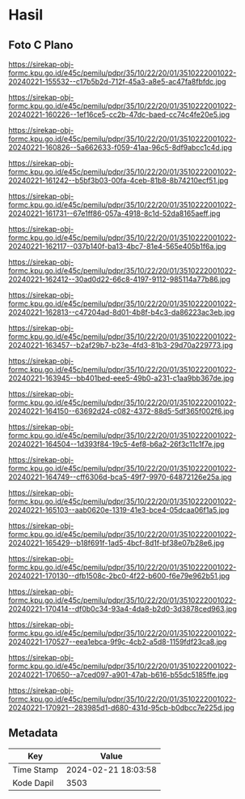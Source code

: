 # Hasil

## Foto C Plano

https://sirekap-obj-formc.kpu.go.id/e45c/pemilu/pdpr/35/10/22/20/01/3510222001022-20240221-155532--c17b5b2d-712f-45a3-a8e5-ac47fa8fbfdc.jpg

https://sirekap-obj-formc.kpu.go.id/e45c/pemilu/pdpr/35/10/22/20/01/3510222001022-20240221-160226--1ef16ce5-cc2b-47dc-baed-cc74c4fe20e5.jpg

https://sirekap-obj-formc.kpu.go.id/e45c/pemilu/pdpr/35/10/22/20/01/3510222001022-20240221-160826--5a662633-f059-41aa-96c5-8df9abcc1c4d.jpg

https://sirekap-obj-formc.kpu.go.id/e45c/pemilu/pdpr/35/10/22/20/01/3510222001022-20240221-161242--b5bf3b03-00fa-4ceb-81b8-8b74210ecf51.jpg

https://sirekap-obj-formc.kpu.go.id/e45c/pemilu/pdpr/35/10/22/20/01/3510222001022-20240221-161731--67e1ff86-057a-4918-8c1d-52da8165aeff.jpg

https://sirekap-obj-formc.kpu.go.id/e45c/pemilu/pdpr/35/10/22/20/01/3510222001022-20240221-162117--037b140f-ba13-4bc7-81e4-565e405b1f6a.jpg

https://sirekap-obj-formc.kpu.go.id/e45c/pemilu/pdpr/35/10/22/20/01/3510222001022-20240221-162412--30ad0d22-66c8-4197-9112-985114a77b86.jpg

https://sirekap-obj-formc.kpu.go.id/e45c/pemilu/pdpr/35/10/22/20/01/3510222001022-20240221-162813--c47204ad-8d01-4b8f-b4c3-da86223ac3eb.jpg

https://sirekap-obj-formc.kpu.go.id/e45c/pemilu/pdpr/35/10/22/20/01/3510222001022-20240221-163457--b2af29b7-b23e-4fd3-81b3-29d70a229773.jpg

https://sirekap-obj-formc.kpu.go.id/e45c/pemilu/pdpr/35/10/22/20/01/3510222001022-20240221-163945--bb401bed-eee5-49b0-a231-c1aa9bb367de.jpg

https://sirekap-obj-formc.kpu.go.id/e45c/pemilu/pdpr/35/10/22/20/01/3510222001022-20240221-164150--63692d24-c082-4372-88d5-5df365f002f6.jpg

https://sirekap-obj-formc.kpu.go.id/e45c/pemilu/pdpr/35/10/22/20/01/3510222001022-20240221-164504--1d393f84-19c5-4ef8-b6a2-26f3c11c1f7e.jpg

https://sirekap-obj-formc.kpu.go.id/e45c/pemilu/pdpr/35/10/22/20/01/3510222001022-20240221-164749--cff6306d-bca5-49f7-9970-64872126e25a.jpg

https://sirekap-obj-formc.kpu.go.id/e45c/pemilu/pdpr/35/10/22/20/01/3510222001022-20240221-165103--aab0620e-1319-41e3-bce4-05dcaa06f1a5.jpg

https://sirekap-obj-formc.kpu.go.id/e45c/pemilu/pdpr/35/10/22/20/01/3510222001022-20240221-165429--b18f691f-1ad5-4bcf-8d1f-bf38e07b28e6.jpg

https://sirekap-obj-formc.kpu.go.id/e45c/pemilu/pdpr/35/10/22/20/01/3510222001022-20240221-170130--dfb1508c-2bc0-4f22-b600-f6e79e962b51.jpg

https://sirekap-obj-formc.kpu.go.id/e45c/pemilu/pdpr/35/10/22/20/01/3510222001022-20240221-170414--df0b0c34-93a4-4da8-b2d0-3d3878ced963.jpg

https://sirekap-obj-formc.kpu.go.id/e45c/pemilu/pdpr/35/10/22/20/01/3510222001022-20240221-170527--eea1ebca-9f9c-4cb2-a5d8-1159fdf23ca8.jpg

https://sirekap-obj-formc.kpu.go.id/e45c/pemilu/pdpr/35/10/22/20/01/3510222001022-20240221-170650--a7ced097-a901-47ab-b616-b55dc5185ffe.jpg

https://sirekap-obj-formc.kpu.go.id/e45c/pemilu/pdpr/35/10/22/20/01/3510222001022-20240221-170921--283985d1-d680-431d-95cb-b0dbcc7e225d.jpg


## Metadata

| Key        | Value               |
| ---------- | ------------------- |
| Time Stamp | 2024-02-21 18:03:58 |
| Kode Dapil | 3503                |



